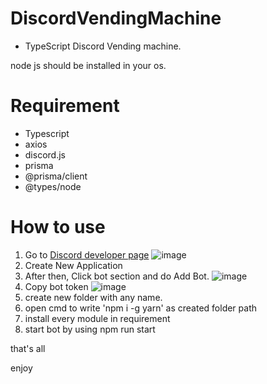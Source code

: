 # DiscordVendingMachine

- TypeScript Discord Vending machine.

node js should be installed in your os.

# Requirement
- Typescript
- axios
- discord.js
- prisma
- @prisma/client
- @types/node


# How to use
1. Go to <a href='https://discord.com/developers'>Discord developer page</a>
![image](https://user-images.githubusercontent.com/63380308/118429534-e2f30500-b70c-11eb-9bf2-13cbb891661f.png)
2. Create New Application
3. After then, Click bot section and do Add Bot.
![image](https://user-images.githubusercontent.com/63380308/118429633-13d33a00-b70d-11eb-9be8-eea157e5b26d.png)
4. Copy bot token
![image](https://user-images.githubusercontent.com/63380308/118429714-441ad880-b70d-11eb-8e68-830659219844.png)
5. create new folder with any name.
6. open cmd to write 'npm i -g yarn' as created folder path
7. install every module in requirement
8. start bot by using npm run start

that's all

enjoy
